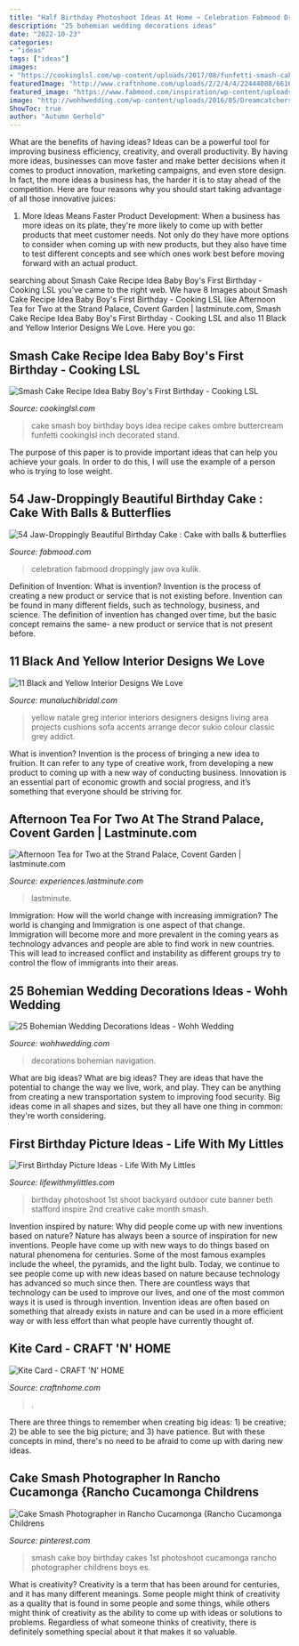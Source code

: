 ```yaml
---
title: "Half Birthday Photoshoot Ideas At Home ~ Celebration Fabmood Droppingly Jaw Ova Kulik"
description: "25 bohemian wedding decorations ideas"
date: "2022-10-23"
categories:
- "ideas"
tags: ["ideas"]
images:
- "https://cookinglsl.com/wp-content/uploads/2017/08/funfetti-smash-cake-baby-boy-2-1.jpg"
featuredImage: "http://www.craftnhome.com/uploads/2/2/4/4/22444088/661601_orig.jpg"
featured_image: "https://www.fabmood.com/inspiration/wp-content/uploads/2020/10/cake-idea-24.jpg"
image: "http://wohhwedding.com/wp-content/uploads/2016/05/Dreamcatchers-Bohemian-Wedding-Decorations.jpg"
ShowToc: true
author: "Autumn Gerhold"
---
```



What are the benefits of having ideas?
Ideas can be a powerful tool for improving business efficiency, creativity, and overall productivity. By having more ideas, businesses can move faster and make better decisions when it comes to product innovation, marketing campaigns, and even store design. In fact, the more ideas a business has, the harder it is to stay ahead of the competition. Here are four reasons why you should start taking advantage of all those innovative juices:
1. More Ideas Means Faster Product Development: When a business has more ideas on its plate, they're more likely to come up with better products that meet customer needs. Not only do they have more options to consider when coming up with new products, but they also have time to test different concepts and see which ones work best before moving forward with an actual product.

	

		
searching about Smash Cake Recipe Idea Baby Boy&#039;s First Birthday - Cooking LSL you've came to the right web. We have 8 Images about Smash Cake Recipe Idea Baby Boy&#039;s First Birthday - Cooking LSL like Afternoon Tea for Two at the Strand Palace, Covent Garden | lastminute.com, Smash Cake Recipe Idea Baby Boy&#039;s First Birthday - Cooking LSL and also 11 Black and Yellow Interior Designs We Love. Here you go:
		
    
## Smash Cake Recipe Idea Baby Boy&#039;s First Birthday - Cooking LSL

<img loading=lazy src="https://cookinglsl.com/wp-content/uploads/2017/08/funfetti-smash-cake-baby-boy-2-1.jpg" onerror="this.onerror=null;this.src='https://tse4.mm.bing.net/th?id=OIP.V5Pm88Ai6-18wV1XJ5urigHaLH&amp;pid=15.1';" alt="Smash Cake Recipe Idea Baby Boy&#039;s First Birthday - Cooking LSL">

_Source: cookinglsl.com_

>cake smash boy birthday boys idea recipe cakes ombre buttercream funfetti cookinglsl inch decorated stand. 

	

The purpose of this paper is to provide important ideas that can help you achieve your goals. In order to do this, I will use the example of a person who is trying to lose weight.

    
## 54 Jaw-Droppingly Beautiful Birthday Cake : Cake With Balls &amp; Butterflies

<img loading=lazy src="https://www.fabmood.com/inspiration/wp-content/uploads/2020/10/cake-idea-24.jpg" onerror="this.onerror=null;this.src='https://tse2.mm.bing.net/th?id=OIP.9KmIMd9njFXn6YF8pIEtDAHaMg&amp;pid=15.1';" alt="54 Jaw-Droppingly Beautiful Birthday Cake : Cake with balls &amp; butterflies">

_Source: fabmood.com_

>celebration fabmood droppingly jaw ova kulik. 

	

Definition of Invention: What is invention?
Invention is the process of creating a new product or service that is not existing before. Invention can be found in many different fields, such as technology, business, and science. The definition of invention has changed over time, but the basic concept remains the same- a new product or service that is not present before.

    
## 11 Black And Yellow Interior Designs We Love

<img loading=lazy src="https://www.munaluchibridal.com/wp-content/uploads/2015/06/yellow_sofa_black_accents.jpg" onerror="this.onerror=null;this.src='https://tse3.mm.bing.net/th?id=OIP.ALvxJIF5pNL9lm6icziU0QHaJ4&amp;pid=15.1';" alt="11 Black and Yellow Interior Designs We Love">

_Source: munaluchibridal.com_

>yellow natale greg interior interiors designers designs living area projects cushions sofa accents arrange decor sukio colour classic grey addict. 

	

What is invention?
Invention is the process of bringing a new idea to fruition. It can refer to any type of creative work, from developing a new product to coming up with a new way of conducting business. Innovation is an essential part of economic growth and social progress, and it’s something that everyone should be striving for.

    
## Afternoon Tea For Two At The Strand Palace, Covent Garden | Lastminute.com

<img loading=lazy src="https://experiences.lastminute.com/content/img/product/large/afternoon-tea-for-two-23144014.jpg" onerror="this.onerror=null;this.src='https://tse2.mm.bing.net/th?id=OIP.hXFjDPrI-5AtO-1cYZZJeQHaE8&amp;pid=15.1';" alt="Afternoon Tea for Two at the Strand Palace, Covent Garden | lastminute.com">

_Source: experiences.lastminute.com_

>lastminute. 

	

Immigration: How will the world change with increasing immigration?
The world is changing and Immigration is one aspect of that change. Immigration will become more and more prevalent in the coming years as technology advances and people are able to find work in new countries. This will lead to increased conflict and instability as different groups try to control the flow of immigrants into their areas.

    
## 25 Bohemian Wedding Decorations Ideas - Wohh Wedding

<img loading=lazy src="http://wohhwedding.com/wp-content/uploads/2016/05/Dreamcatchers-Bohemian-Wedding-Decorations.jpg" onerror="this.onerror=null;this.src='https://tse1.mm.bing.net/th?id=OIP.Mt09oA-5MRzfNBmV2Suo_wHaK4&amp;pid=15.1';" alt="25 Bohemian Wedding Decorations Ideas - Wohh Wedding">

_Source: wohhwedding.com_

>decorations bohemian navigation. 

	

What are big ideas?
What are big ideas? They are ideas that have the potential to change the way we live, work, and play. They can be anything from creating a new transportation system to improving food security. Big ideas come in all shapes and sizes, but they all have one thing in common: they're worth considering.

    
## First Birthday Picture Ideas - Life With My Littles

<img loading=lazy src="https://farm1.staticflickr.com/616/20738847472_71edc87d1f_c.jpg" onerror="this.onerror=null;this.src='https://tse1.mm.bing.net/th?id=OIP.wiu2C95uzcedAEsN3GFD_AHaLH&amp;pid=15.1';" alt="First Birthday Picture Ideas - Life With My Littles">

_Source: lifewithmylittles.com_

>birthday photoshoot 1st shoot backyard outdoor cute banner beth stafford inspire 2nd creative cake month smash. 

	

Invention inspired by nature: Why did people come up with new inventions based on nature?
Nature has always been a source of inspiration for new inventions. People have come up with new ways to do things based on natural phenomena for centuries. Some of the most famous examples include the wheel, the pyramids, and the light bulb. Today, we continue to see people come up with new ideas based on nature because technology has advanced so much since then. There are countless ways that technology can be used to improve our lives, and one of the most common ways it is used is through invention. Invention ideas are often based on something that already exists in nature and can be used in a more efficient way or with less effort than what people have currently thought of.

    
## Kite Card - CRAFT &#039;N&#039; HOME

<img loading=lazy src="http://www.craftnhome.com/uploads/2/2/4/4/22444088/661601_orig.jpg" onerror="this.onerror=null;this.src='https://tse3.mm.bing.net/th?id=OIP.g-M69S4iHkQNf-G8fDlTLgHaIo&amp;pid=15.1';" alt="Kite Card - CRAFT &#039;N&#039; HOME">

_Source: craftnhome.com_

>. 

	

There are three things to remember when creating big ideas: 1) be creative; 2) be able to see the big picture; and 3) have patience. But with these concepts in mind, there's no need to be afraid to come up with daring new ideas.

    
## Cake Smash Photographer In Rancho Cucamonga {Rancho Cucamonga Childrens

<img loading=lazy src="https://i.pinimg.com/736x/78/c7/24/78c724cb4ca3bb11dab1bee7cb0be583--boy-cake-smash-boy-cakes.jpg" onerror="this.onerror=null;this.src='https://tse1.mm.bing.net/th?id=OIP.kAIn8KhsP-97eNKSSZJy3wHaLI&amp;pid=15.1';" alt="Cake Smash Photographer in Rancho Cucamonga {Rancho Cucamonga Childrens">

_Source: pinterest.com_

>smash cake boy birthday cakes 1st photoshoot cucamonga rancho photographer childrens boys es. 

	

What is creativity?
Creativity is a term that has been around for centuries, and it has many different meanings. Some people might think of creativity as a quality that is found in some people and some things, while others might think of creativity as the ability to come up with ideas or solutions to problems. Regardless of what someone thinks of creativity, there is definitely something special about it that makes it so valuable.


